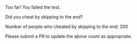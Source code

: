 Too far! You failed the test. 
 
Did you cheat by skipping to the end? 

Number of people who cheated by skipping to the end: 200

Please submit a PR to update the above count as appropriate. 
 
